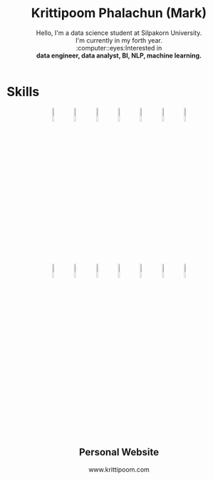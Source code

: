 <div align='center'>
  
  <h1 align='center'>Krittipoom Phalachun (Mark)</h1>
  
  <p align='center'>Hello, I'm a data science student at Silpakorn University. <br>I'm currently in my forth year.
    <br>:computer::eyes:Interested in <br><b>data engineer, data analyst, BI, NLP, machine learning.</b><br><br>
  </p>
  
</div>

<h1>Skills</h1>

<div align='center'>
  <p float="left">
    <img src="https://raw.githubusercontent.com/Krittipoom/Krittipoom.github.io/main/static/img/icons/python.webp" width="9%" />
    <img src="https://raw.githubusercontent.com/Krittipoom/Krittipoom.github.io/main/static/img/icons/powerbi.webp" width="9%" />
    <img src="https://raw.githubusercontent.com/Krittipoom/Krittipoom.github.io/main/static/img/icons/tableau.webp" width="9%" />
    <img src="https://raw.githubusercontent.com/Krittipoom/Krittipoom.github.io/main/static/img/icons/django.webp" width="9%" />
    <img src="https://raw.githubusercontent.com/Krittipoom/Krittipoom.github.io/main/static/img/icons/javascript.webp" width="9%" />
    <img src="https://raw.githubusercontent.com/Krittipoom/Krittipoom.github.io/main/static/img/icons/html.webp" width="9%" />
    <img src="https://raw.githubusercontent.com/Krittipoom/Krittipoom.github.io/main/static/img/icons/css.webp" width="9%" />
    <br>
    <img src="https://raw.githubusercontent.com/Krittipoom/Krittipoom.github.io/main/static/img/icons/mysql.webp" width="9%" />
    <img src="https://raw.githubusercontent.com/Krittipoom/Krittipoom.github.io/main/static/img/icons/postgres.webp" width="9%" />
    <img src="https://raw.githubusercontent.com/Krittipoom/Krittipoom.github.io/main/static/img/icons/rapidminer.webp" width="9%" />
    <img src="https://raw.githubusercontent.com/Krittipoom/Krittipoom.github.io/main/static/img/icons/weka.webp" width="9%" />
    <img src="https://raw.githubusercontent.com/Krittipoom/Krittipoom.github.io/main/static/img/icons/excel.webp" width="9%" />
    <img src="https://raw.githubusercontent.com/Krittipoom/Krittipoom.github.io/main/static/img/icons/docker.webp" width="9%" />
    <img src="https://raw.githubusercontent.com/Krittipoom/Krittipoom.github.io/main/static/img/icons/linux.webp" width="9%" />
  </p>
</div>
<br>

<div align='center'>
  <h2>Personal Website</h2>
  <a style='text-decoration:none;' href="https://www.krittipoom.com">www.krittipoom.com</a>
</div>

#
